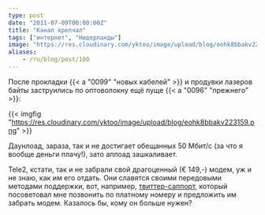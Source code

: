 ```yaml
---
type: post
date: "2011-07-09T00:00:00Z"
title: "Канал крепчал"
tags: ["интернет", "Нидерланды"]
image: "https://res.cloudinary.com/yktoo/image/upload/blog/eohk8bbakv223159.png"
aliases:
    - /ru/blog/post/100
---
```


После прокладки {{< a "0099" "новых кабелей" >}} и продувки лазеров байты заструились по оптоволокну ещё пуще {{< a "0096" "прежнего" >}}:

{{< imgfig "https://res.cloudinary.com/yktoo/image/upload/blog/eohk8bbakv223159.png" >}}

<!--more-->

Даунлоад, зараза, так и не достигает обещанных 50 Мбит/с (за что я вообще деньги плачу!), зато аплоад зашкаливает.

Tele2, кстати, так и не забрали свой драгоценный (€ 149,-) модем, уж и не знаю, как им его отдать. Они славятся своими передовыми методами поддержки, вот, например, [твиттер-саппорт](http://twitter.com/#!/Tele2Webcare), который посоветовал мне позвонить по платному номеру и предложить им забрать модем. Казалось бы, кому он больше нужен?
